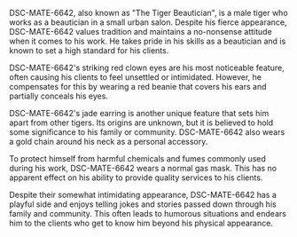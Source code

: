 DSC-MATE-6642, also known as "The Tiger Beautician", is a male tiger who works as a beautician in a small urban salon. Despite his fierce appearance, DSC-MATE-6642 values tradition and maintains a no-nonsense attitude when it comes to his work. He takes pride in his skills as a beautician and is known to set a high standard for his clients. 

DSC-MATE-6642's striking red clown eyes are his most noticeable feature, often causing his clients to feel unsettled or intimidated. However, he compensates for this by wearing a red beanie that covers his ears and partially conceals his eyes.

DSC-MATE-6642's jade earring is another unique feature that sets him apart from other tigers. Its origins are unknown, but it is believed to hold some significance to his family or community. DSC-MATE-6642 also wears a gold chain around his neck as a personal accessory.

To protect himself from harmful chemicals and fumes commonly used during his work, DSC-MATE-6642 wears a normal gas mask. This has no apparent effect on his ability to provide quality services to his clients.

Despite their somewhat intimidating appearance, DSC-MATE-6642 has a playful side and enjoys telling jokes and stories passed down through his family and community. This often leads to humorous situations and endears him to the clients who get to know him beyond his physical appearance.